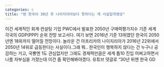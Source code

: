 ```yaml
---
categories: c
title: "왱 한국이 30년 후 나이지리아보다 못하다는 게 사실일까영상"
---
```

이건 세계적인 회계·컨설팅 기업 PWC에서 발표한 2050년 구매력평가지수 기준 세계 각국의 GDP(PPP) 순위 전망 보고서다. 여기 보면 2016년 기준 13위였던 한국이 2050년엔 18위까지 떨어질 전망이다. 놀라운 건  아프리카의 나이지리아가 2016년 22위에서 2050년 14위로 급등한다는 사실이다.그래 뭐.. 한국인이 행복하지 않다는 건 누구나 공감하는 거고, 국뽕엔 1도 관심없지만 그래도 경제력만큼은 세계 톱10 진입 어쩌고하면서 나름 자부심을 가졌는데 이건 좀 확인해봐야겠다. 유튜브 댓글로 “30년 뒤엔 한국 GD